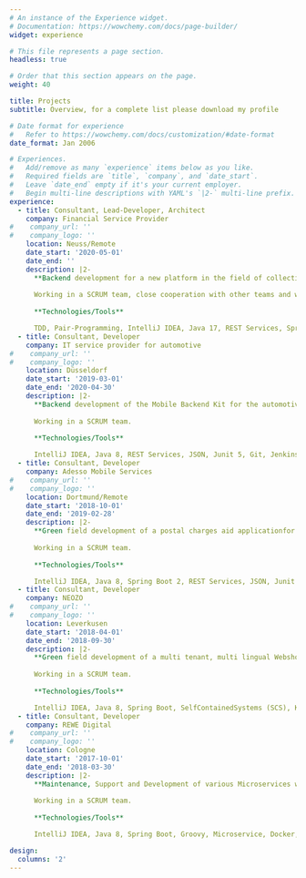 ```yaml
---
# An instance of the Experience widget.
# Documentation: https://wowchemy.com/docs/page-builder/
widget: experience

# This file represents a page section.
headless: true

# Order that this section appears on the page.
weight: 40

title: Projects
subtitle: Overview, for a complete list please download my profile

# Date format for experience
#   Refer to https://wowchemy.com/docs/customization/#date-format
date_format: Jan 2006

# Experiences.
#   Add/remove as many `experience` items below as you like.
#   Required fields are `title`, `company`, and `date_start`.
#   Leave `date_end` empty if it's your current employer.
#   Begin multi-line descriptions with YAML's `|2-` multi-line prefix.
experience:
  - title: Consultant, Lead-Developer, Architect
    company: Financial Service Provider
#    company_url: ''
#    company_logo: ''
    location: Neuss/Remote
    date_start: '2020-05-01'
    date_end: ''
    description: |2-
      **Backend development for a new platform in the field of collection agencies**
      
      Working in a SCRUM team, close cooperation with other teams and with the customer, coordination of joint development efforts. Architectural design and implementation, concepts for staging, automation of build and deployment processes with Jenkins (CI/CD).
        
      **Technologies/Tools**

      TDD, Pair-Programming, IntelliJ IDEA, Java 17, REST Services, SpringBoot 2, Docker, Kubernetes, Helm-Charts, OpenAPI, OAuth, Openid-Connect, JUnit5, Gauge, MongoDB, Maven, Git, Jenkins, Sonar, JIRA, Confluence, Azure, Rancher, OTC, Asciidoc        
  - title: Consultant, Developer
    company: IT service provider for automotive
#    company_url: ''
#    company_logo: ''
    location: Düsseldorf
    date_start: '2019-03-01'
    date_end: '2020-04-30'
    description: |2-
      **Backend development of the Mobile Backend Kit for the automotive industry**
      
      Working in a SCRUM team.
        
      **Technologies/Tools**

      IntelliJ IDEA, Java 8, REST Services, JSON, Junit 5, Git, Jenkins, JIRA, Confluence, Sonar, Kubernetes, FitNesse        
  - title: Consultant, Developer
    company: Adesso Mobile Services
#    company_url: ''
#    company_logo: ''
    location: Dortmund/Remote
    date_start: '2018-10-01'
    date_end: '2019-02-28'
    description: |2-
      **Green field development of a postal charges aid applicationfor Deutsche Post**
      
      Working in a SCRUM team.
        
      **Technologies/Tools**

      IntelliJ IDEA, Java 8, Spring Boot 2, REST Services, JSON, Junit 5, Git, Jenkins, JIRA, Confluence, Sonar, TeamCity        
  - title: Consultant, Developer
    company: NEOZO
#    company_url: ''
#    company_logo: ''
    location: Leverkusen
    date_start: '2018-04-01'
    date_end: '2018-09-30'
    description: |2-
      **Green field development of a multi tenant, multi lingual Webshop for a big player in the area of Office and Storage Equipment**
      
      Working in a SCRUM team.
        
      **Technologies/Tools**

      IntelliJ IDEA, Java 8, Spring Boot, SelfContainedSystems (SCS), Kafka, REST, JSON, Freemarker, Bootstrap, Gradle, JUnit, Git, Jenkins, JIRA, Confluence, Sonar        
  - title: Consultant, Developer
    company: REWE Digital
#    company_url: ''
#    company_logo: ''
    location: Cologne
    date_start: '2017-10-01'
    date_end: '2018-03-30'
    description: |2-
      **Maintenance, Support and Development of various Microservices with E-Commerce Tribe for shop.rewe.de**
      
      Working in a SCRUM team.
        
      **Technologies/Tools**

      IntelliJ IDEA, Java 8, Spring Boot, Groovy, Microservice, Docker, Kafka, REST, JSON, Maven, Gradle, JUnit, Spock, Git, Jenkins, JIRA, Confluence        

design:
  columns: '2'
---
```

